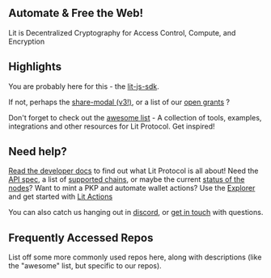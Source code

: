 ## Automate & Free the Web!

Lit is Decentralized Cryptography for Access Control, Compute, and Encryption

## Highlights

You are probably here for this - the [lit-js-sdk](https://github.com/LIT-Protocol/lit-js-sdk).   

If not, perhaps the [share-modal (v3!)](https://github.com/LIT-Protocol/lit-share-modal-v3), or a list of our [open grants](https://github.com/LIT-Protocol/LitGrants) ?  

Don't forget to check out the [awesome list](https://github.com/LIT-Protocol/awesome) - A collection of tools, examples, integrations and other resources for Lit Protocol. Get inspired!

## Need help? 

[Read the developer docs](https://developer.litprotocol.com/Introduction/whatIsLitProtocol) to find out what Lit Protocol is all about!  Need the [API spec](https://), a list of [supported chains](https://developer.litprotocol.com/Support/supportedChains), or maybe the current [status of the nodes](https://stats.uptimerobot.com/nopYgiXkLw)?   Want to mint a PKP and automate wallet actions? Use the [Explorer](https://explorer.litprotocol.com/) and get started with [Lit Actions](https://developer.litprotocol.com/coreConcepts/LitActionsAndPKPs/litActions)

You can also catch us hanging out in [discord](https://discord.com/invite/GnTtFukpHq), or [get in touch](https://airtable.com/shr2NWJbH1Y6Y3kOU) with questions.

## Frequently Accessed Repos

List off some more commonly used repos here, along with descriptions (like the "awesome" list, but specific to our repos).
